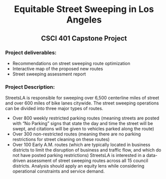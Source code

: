 <h1 style="text-align: center;" >Equitable Street Sweeping in Los Angeles</h1>
<h2 style="text-align: center;"> CSCI 401 Capstone Project</h2>

<h3>Project deliverables:</h3>
<ul>
<li>Recommendations on street sweeping route optimization</li>
<li>Interactive map of the proposed new routes</li>
<li>Street sweeping assessment report</li>
</ul>
  
<h3>Project Description:</h3>
StreetsLA is responsible for sweeping over 6,500 centerline miles of street
and over 600 miles of bike lanes citywide. The street sweeping operations
can be divided into three major types of routes.
<ul>
<li>Over 800 weekly restricted parking routes (meaning streets are
  posted with “No Parking” signs that state the day and time the
  street will be swept, and citations will be given to vehicles parked
  along the route)</li>
<li>Over 300 non-restricted routes (meaning there are no parking
  restrictions for street cleaning on these routes)</li>
<li>Over 100 Early A.M. routes (which are typically located in business
  districts to limit the disruption of business and traffic flow, and
  which do not have posted parking restrictions)
  StreetsLA is interested in a data-driven assessment of street sweeping
  routes across all 15 council districts. Analysis should apply an equity lens
  while considering operational constraints and service demand.</li>
</ul>
